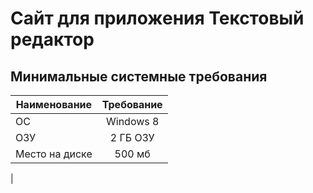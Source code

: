 
# Сайт для приложения Текстовый редактор
 ## Минимальные системные требования


| Наименование  | Требование         | 
| ------------- |:------------------:| 
| ОС            | Windows 8         |
|ОЗУ            | 2 ГБ ОЗУ           | 
| Место на диске  | 500 мб           | 
|